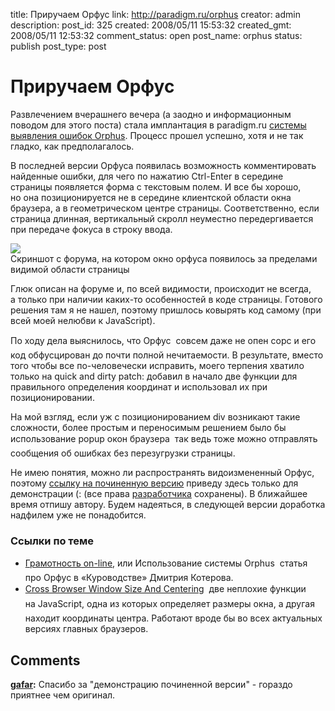 title: Приручаем Орфус
link: http://paradigm.ru/orphus
creator: admin
description: 
post_id: 325
created: 2008/05/11 15:53:32
created_gmt: 2008/05/11 12:53:32
comment_status: open
post_name: orphus
status: publish
post_type: post

# Приручаем Орфус

Развлечением вчерашнего вечера (а заодно и информационным поводом для этого поста) стала имплантация в paradigm.ru [системы выявления ошибок Orphus](http://orphus.ru/). Процесс прошел успешно, хотя и не так гладко, как предполагалось.

В последней версии Орфуса появилась возможность комментировать найденные ошибки, для чего по нажатию Ctrl-Enter в середине страницы появляется форма с текстовым полем. И все бы хорошо, но она позиционируется не в середине клиентской области окна браузера, а в геометрическом центре страницы. Соответственно, если страница длинная, вертикальный скролл неуместно передергивается при передаче фокуса в строку ввода.

[![](/;-\)/2008/05/orphus.png)](http://b23.ru/p2c)  
Скриншот с форума, на котором окно орфуса появилось за пределами видимой области страницы

Глюк описан на форуме и, по всей видимости, происходит не всегда, а только при наличии каких-то особенностей в коде страницы. Готового решения там я не нашел, поэтому пришлось ковырять код самому (при всей моей нелюбви к JavaScript).

По ходу дела выяснилось, что Орфус  совсем даже не опен сорс и его код обфусцирован до почти полной нечитаемости. В результате, вместо того чтобы все по-человечески исправить, моего терпения хватило только на quick and dirty patch: добавил в начало две функции для правильного определения координат и использовал их при позиционировании.

На мой взгляд, если уж с позиционированием div возникают такие сложности, более простым и переносимым решением было бы использование popup окон браузера  так ведь тоже можно отправлять сообщения об ошибках без перезугрузки страницы.

Не имею понятия, можно ли распространять видоизмененный Орфус, поэтому [ссылку на починенную версию](/;-\)/orphus.js) приведу здесь только для демонстрации (: (все права [разработчика](http://dklab.ru) сохранены). В ближайшее время отпишу автору. Будем надеяться, в следующей версии доработка надфилем уже не понадобится.

### Ссылки по теме

  * [Грамотность on-line](http://b23.ru/p2s), или Использование системы Orphus  статья про Орфус в «Куроводстве» Дмитрия Котерова.
  * [Cross Browser Window Size And Centering](http://b23.ru/pu5)  две неплохие функции на JavaScript, одна из которых определяет размеры окна, а другая  находит координаты центра. Работают вроде бы во всех актуальных версиях главных браузеров.

## Comments

**[gafar](#53472 "2011/04/10 22:13:55"):** Спасибо за "демонстрацию починенной версии" - гораздо приятнее чем оригинал.

